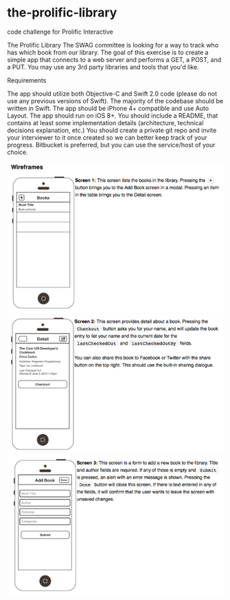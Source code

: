 # the-prolific-library
code challenge for Prolific Interactive

The Prolific Library
The SWAG committee is looking for a way to track who has which book from our library. The goal of this exercise is to create a simple app that connects to a web server and performs a GET, a POST, and a PUT. You may use any 3rd party libraries and tools that you'd like.

Requirements

The app should utilize both Objective-C and Swift 2.0 code (please do not use any previous versions of Swift). The majority of the codebase should be written in Swift.
The app should be iPhone 4+ compatible and use Auto Layout.
The app should run on iOS 8+.
You should include a README, that contains at least some implementation details (architecture, technical decisions explanation, etc.)
You should create a private git repo and invite your interviewer to it once created so we can better keep track of your progress. Bitbucket is preferred, but you can use the service/host of your choice.

![image](Prolific_screen_1.png)
![image](Prolific_screen_2.png)
![image](Prolific_screen_3.png)
